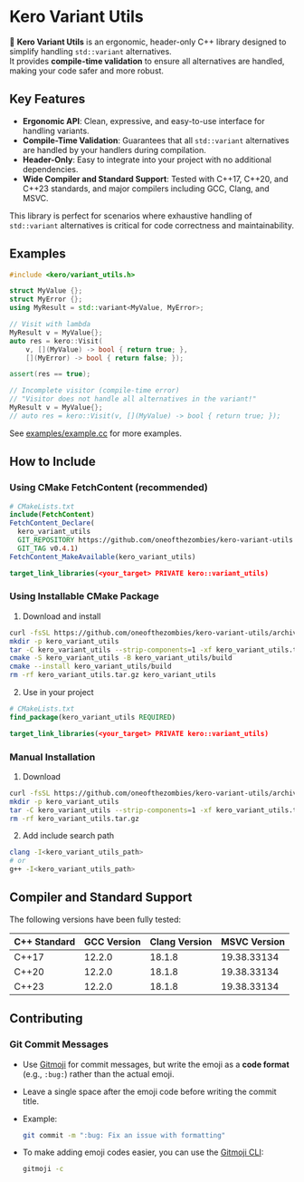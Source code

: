 # Kero Variant Utils

🐸 **Kero Variant Utils** is an ergonomic, header-only C++ library designed to simplify handling `std::variant` alternatives.  
It provides **compile-time validation** to ensure all alternatives are handled, making your code safer and more robust.

## Key Features

- **Ergonomic API**: Clean, expressive, and easy-to-use interface for handling variants.
- **Compile-Time Validation**: Guarantees that all `std::variant` alternatives are handled by your handlers during compilation.
- **Header-Only**: Easy to integrate into your project with no additional dependencies.
- **Wide Compiler and Standard Support**: Tested with C++17, C++20, and C++23 standards, and major compilers including GCC, Clang, and MSVC.

This library is perfect for scenarios where exhaustive handling of `std::variant` alternatives is critical for code correctness and maintainability.

## Examples

```cpp
#include <kero/variant_utils.h>

struct MyValue {};
struct MyError {};
using MyResult = std::variant<MyValue, MyError>;

// Visit with lambda
MyResult v = MyValue{};
auto res = kero::Visit(
    v, [](MyValue) -> bool { return true; },
    [](MyError) -> bool { return false; });

assert(res == true);

// Incomplete visitor (compile-time error)
// "Visitor does not handle all alternatives in the variant!"
MyResult v = MyValue{};
// auto res = kero::Visit(v, [](MyValue) -> bool { return true; });
```

See [examples/example.cc](examples/example.cc) for more examples.

## How to Include

### Using CMake FetchContent (recommended)

```cmake
# CMakeLists.txt
include(FetchContent)
FetchContent_Declare(
  kero_variant_utils
  GIT_REPOSITORY https://github.com/oneofthezombies/kero-variant-utils.git
  GIT_TAG v0.4.1)
FetchContent_MakeAvailable(kero_variant_utils)

target_link_libraries(<your_target> PRIVATE kero::variant_utils)
```

### Using Installable CMake Package

1. Download and install

```bash
curl -fsSL https://github.com/oneofthezombies/kero-variant-utils/archive/refs/tags/v0.4.1.tar.gz -o kero_variant_utils.tar.gz
mkdir -p kero_variant_utils
tar -C kero_variant_utils --strip-components=1 -xf kero_variant_utils.tar.gz
cmake -S kero_variant_utils -B kero_variant_utils/build
cmake --install kero_variant_utils/build
rm -rf kero_variant_utils.tar.gz kero_variant_utils
```

2. Use in your project

```cmake
# CMakeLists.txt
find_package(kero_variant_utils REQUIRED)

target_link_libraries(<your_target> PRIVATE kero::variant_utils)
```

### Manual Installation

1. Download

```bash
curl -fsSL https://github.com/oneofthezombies/kero-variant-utils/archive/refs/tags/v0.4.1.tar.gz -o kero_variant_utils.tar.gz
mkdir -p kero_variant_utils
tar -C kero_variant_utils --strip-components=1 -xf kero_variant_utils.tar.gz
rm -rf kero_variant_utils.tar.gz
```

2. Add include search path

```bash
clang -I<kero_variant_utils_path>
# or
g++ -I<kero_variant_utils_path>
```

## Compiler and Standard Support

The following versions have been fully tested:

| C++ Standard | GCC Version | Clang Version | MSVC Version |
| ------------ | ----------- | ------------- | ------------ |
| C++17        | 12.2.0      | 18.1.8        | 19.38.33134  |
| C++20        | 12.2.0      | 18.1.8        | 19.38.33134  |
| C++23        | 12.2.0      | 18.1.8        | 19.38.33134  |

## Contributing

### Git Commit Messages

- Use [Gitmoji](https://gitmoji.dev/) for commit messages, but write the emoji as a **code format** (e.g., `:bug:`) rather than the actual emoji.
- Leave a single space after the emoji code before writing the commit title.
- Example:

  ```bash
  git commit -m ":bug: Fix an issue with formatting"
  ```

- To make adding emoji codes easier, you can use the [Gitmoji CLI](https://github.com/carloscuesta/gitmoji-cli):
  ```bash
  gitmoji -c
  ```
